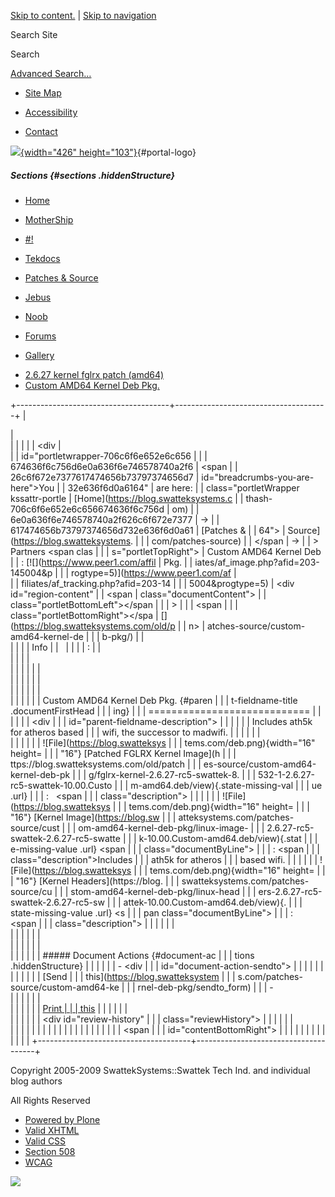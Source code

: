 <div id="visual-portal-wrapper">

<div id="portal-top">

<div id="portal-header">

[Skip to
content.](https://blog.swatteksystems.com/old/patches-source/custom-amd64-kernel-deb-pkg#documentContent)
| [Skip to
navigation](https://blog.swatteksystems.com/old/patches-source/custom-amd64-kernel-deb-pkg#portlet-navigation-tree)

<div id="portal-searchbox">

Search Site
<div class="LSBox">

<span>Search</span>
<div id="LSResult" class="LSResult" style="">

<div id="LSShadow" class="LSShadow">

</div>

</div>

</div>

<div id="portal-advanced-search" class="hiddenStructure">

[Advanced Search…](https://blog.swatteksystems.com/old/search_form)

</div>

</div>

-   <div id="siteaction-sitemap">

    </div>

    [Site Map](https://blog.swatteksystems.com/old/sitemap "Site Map")
-   <div id="siteaction-accessibility">

    </div>

    [Accessibility](https://blog.swatteksystems.com/old/accessibility-info "Accessibility")
-   <div id="siteaction-contact">

    </div>

    [Contact](https://blog.swatteksystems.com/old/contact-info "Contact")

[![](https://blog.swatteksystems.com/old/logo.png){width="426"
height="103"}](https://blog.swatteksystems.com){#portal-logo}

</div>

##### Sections {#sections .hiddenStructure}

<div id="globalnav-wrapper">

-   <div id="portaltab-index_html">

    </div>

    [Home](https://blog.swatteksystems.com)
-   <div id="portaltab-MotherShip">

    </div>

    [MotherShip](https://blog.swatteksystems.com)
-   <div id="portaltab--1">

    </div>

    [\#!](https://blog.swatteksystems.com/old/-1 "UNIX & Linux guides, howto and tips.")
-   <div id="portaltab-tekdocs">

    </div>

    [Tekdocs](https://blog.swatteksystems.com/old/tekdocs "Various technical documents including Sun xVM VirtualBox.")
-   <div id="portaltab-patches-source">

    </div>

    [Patches &
    Source](https://blog.swatteksystems.com/old/patches-source "patches and source (tarballs, etc.)")
-   <div id="portaltab-jebus">

    </div>

    [Jebus](https://blog.swatteksystems.com/old/jebus "An animated flash avatar generated via The Simpsons .")
-   <div id="portaltab-noob">

    </div>

    [Noob](https://blog.swatteksystems.com/old/noob "A newbie's view of linux fresh from windoze world")
-   <div id="portaltab-forums">

    </div>

    [Forums](https://blog.swatteksystems.com/old/forums "Community help forums.")
-   <div id="portaltab-gallery">

    </div>

    [Gallery](https://blog.swatteksystems.com/old/gallery "Photos")

<!-- -->

-   [2.6.27 kernel fglrx
    patch (amd64)](https://blog.swatteksystems.com/old/patch)
-   [Custom AMD64 Kernel
    Deb Pkg.](https://blog.swatteksystems.com/old/patches-source/custom-amd64-kernel-deb-pkg "Includes ath5k for atheros based wifi, the successor to madwifi.")

<div id="globalnav-bottom" class="visualClear">

<span></span>

</div>

</div>

</div>

<div id="clear-space-before-wrapper-table" class="visualClear">

</div>

+--------------------------------------+--------------------------------------+
| <div class="visualPadding">          | <div>                                |
|                                      |                                      |
| <div                                 | <div id="portal-breadcrumbs">        |
| id="portletwrapper-706c6f6e652e6c656 |                                      |
| 674636f6c756d6e0a636f6e746578740a2f6 | <span                                |
| 26c6f672e7377617474656b73797374656d7 | id="breadcrumbs-you-are-here">You    |
| 32e636f6d0a6164"                     | are here:</span>                     |
| class="portletWrapper kssattr-portle | [Home](https://blog.swatteksystems.c |
| thash-706c6f6e652e6c656674636f6c756d | om)                                  |
| 6e0a636f6e746578740a2f626c6f672e7377 | <span class="breadcrumbSeparator"> → |
| 617474656b73797374656d732e636f6d0a61 | </span> <span dir="ltr"> [Patches &  |
| 64">                                 | Source](https://blog.swatteksystems. |
|                                      | com/patches-source)                  |
|  <span class="portletTopLeft"></span | <span class="breadcrumbSeparator"> → |
| > <span> Partners </span> <span clas | </span> </span> <span dir="ltr">     |
| s="portletTopRight"></span>          | <span>Custom AMD64 Kernel Deb        |
| :   [![](https://www.peer1.com/affil | Pkg.</span> </span>                  |
| iates/af_image.php?afid=203-145004&p |                                      |
| rogtype=5)](https://www.peer1.com/af | </div>                               |
| filiates/af_tracking.php?afid=203-14 |                                      |
| 5004&progtype=5)                     | <div id="region-content"             |
|     <span                            | class="documentContent">             |
|     class="portletBottomLeft"></span |                                      |
| >                                    | <span id="contentTopLeft"></span>    |
|     <span                            | <span id="contentTopRight"></span>   |
|     class="portletBottomRight"></spa | [](https://blog.swatteksystems.com/old/p |
| n>                                   | atches-source/custom-amd64-kernel-de |
|                                      | b-pkg/)                              |
| </div>                               |                                      |
|                                      | Info                                 |
|                                      |                                      |
|                                      | :                                    |
| </div>                               |                                      |
|                                      | <div id="viewlet-above-content">     |
|                                      |                                      |
|                                      | </div>                               |
|                                      |                                      |
|                                      | <div id="content">                   |
|                                      |                                      |
|                                      | <div>                                |
|                                      |                                      |
|                                      | Custom AMD64 Kernel Deb Pkg. {#paren |
|                                      | t-fieldname-title .documentFirstHead |
|                                      | ing}                                 |
|                                      | ============================         |
|                                      |                                      |
|                                      | <div                                 |
|                                      | id="parent-fieldname-description">   |
|                                      |                                      |
|                                      | Includes ath5k for atheros based     |
|                                      | wifi, the successor to madwifi.      |
|                                      |                                      |
|                                      | </div>                               |
|                                      |                                      |
|                                      |  <span class="contenttype-file summa |
|                                      | ry"> ![File](https://blog.swatteksys |
|                                      | tems.com/deb.png){width="16" height= |
|                                      | "16"} [Patched FGLRX Kernel Image](h |
|                                      | ttps://blog.swatteksystems.com/old/patch |
|                                      | es-source/custom-amd64-kernel-deb-pk |
|                                      | g/fglrx-kernel-2.6.27-rc5-swattek-8. |
|                                      | 532-1-2.6.27-rc5-swattek-10.00.Custo |
|                                      | m-amd64.deb/view){.state-missing-val |
|                                      | ue .url} </span> <span class="docume |
|                                      | ntByLine"> </span>                   |
|                                      | :     <span                          |
|                                      |     class="description"></span>      |
|                                      |                                      |
|                                      |  <span class="contenttype-file summa |
|                                      | ry"> ![File](https://blog.swatteksys |
|                                      | tems.com/deb.png){width="16" height= |
|                                      | "16"} [Kernel Image](https://blog.sw |
|                                      | atteksystems.com/patches-source/cust |
|                                      | om-amd64-kernel-deb-pkg/linux-image- |
|                                      | 2.6.27-rc5-swattek-2.6.27-rc5-swatte |
|                                      | k-10.00.Custom-amd64.deb/view){.stat |
|                                      | e-missing-value .url} </span> <span  |
|                                      | class="documentByLine"> </span>      |
|                                      | :   <span                            |
|                                      |     class="description">Includes     |
|                                      |     ath5k for atheros                |
|                                      |     based wifi.</span>               |
|                                      |                                      |
|                                      |  <span class="contenttype-file summa |
|                                      | ry"> ![File](https://blog.swatteksys |
|                                      | tems.com/deb.png){width="16" height= |
|                                      | "16"} [Kernel Headers](https://blog. |
|                                      | swatteksystems.com/patches-source/cu |
|                                      | stom-amd64-kernel-deb-pkg/linux-head |
|                                      | ers-2.6.27-rc5-swattek-2.6.27-rc5-sw |
|                                      | attek-10.00.Custom-amd64.deb/view){. |
|                                      | state-missing-value .url} </span> <s |
|                                      | pan class="documentByLine"> </span>  |
|                                      | :     <span                          |
|                                      |     class="description"></span>      |
|                                      |                                      |
|                                      | <div class="visualClear">            |
|                                      |                                      |
|                                      | </div>                               |
|                                      |                                      |
|                                      | <div class="documentActions">        |
|                                      |                                      |
|                                      | ##### Document Actions {#document-ac |
|                                      | tions .hiddenStructure}              |
|                                      |                                      |
|                                      | -   <div                             |
|                                      |     id="document-action-sendto">     |
|                                      |                                      |
|                                      |     </div>                           |
|                                      |                                      |
|                                      |     [Send                            |
|                                      |     this](https://blog.swatteksystem |
|                                      | s.com/patches-source/custom-amd64-ke |
|                                      | rnel-deb-pkg/sendto_form)            |
|                                      | -   <div id="document-action-print"> |
|                                      |                                      |
|                                      |     </div>                           |
|                                      |                                      |
|                                      |     [Print                           |
|                                      |     this](javascript:this.print();)  |
|                                      |                                      |
|                                      | </div>                               |
|                                      |                                      |
|                                      | <div id="review-history"             |
|                                      | class="reviewHistory">               |
|                                      |                                      |
|                                      | </div>                               |
|                                      |                                      |
|                                      | </div>                               |
|                                      |                                      |
|                                      | </div>                               |
|                                      |                                      |
|                                      | <span id="contentBottomLeft"></span> |
|                                      | <span                                |
|                                      | id="contentBottomRight"></span>      |
|                                      |                                      |
|                                      | </div>                               |
|                                      |                                      |
|                                      | </div>                               |
+--------------------------------------+--------------------------------------+

<div id="clear-space-before-footer" class="visualClear">

</div>

<div id="portal-footer">

Copyright 2005-2009 SwattekSystems::Swattek Tech Ind. and individual
blog authors

All Rights Reserved

</div>

<div id="portal-colophon">

<div class="colophonWrapper">

-   [Powered by
    Plone](https://plone.org "This site was built using Plone CMS, the Open Source Content Management System. Click for more information.")
-   [Valid
    XHTML](https://validator.w3.org/check/referer "This site is valid XHTML.")
-   [Valid
    CSS](https://jigsaw.w3.org/css-validator/check/referer&warning=no&profile=css3&usermedium=all "This site was built with valid CSS.")
-   [Section
    508](https://www.section508.gov "This site conforms to the US Government Section 508 Accessibility Guidelines.")
-   [WCAG](https://www.w3.org/WAI/WCAG1AA-Conformance "This site conforms to the W3C-WAI Web Content Accessibility Guidelines.")

</div>

</div>

<div class="visualClear">

</div>

</div>

<div id="kss-spinner">

![](https://blog.swatteksystems.com/old/spinner.gif)

</div>
